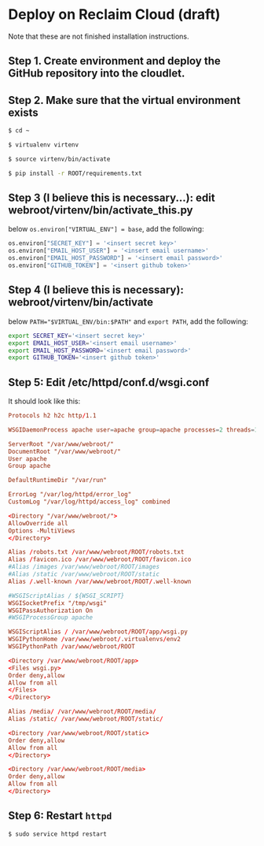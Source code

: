 # Deploy on Reclaim Cloud (draft)

Note that these are not finished installation instructions.

<!-- TODO #3: add finished instructions -->

## Step 1. Create environment and deploy the GitHub repository into the cloudlet.

## Step 2. Make sure that the virtual environment exists

```sh
$ cd ~
```

```sh
$ virtualenv virtenv
```

```sh
$ source virtenv/bin/activate
```

```sh
$ pip install -r ROOT/requirements.txt
```

## Step 3 (I believe this is necessary...): edit webroot/virtenv/bin/activate_this.py

below `os.environ["VIRTUAL_ENV"] = base`, add the following:

```py
os.environ["SECRET_KEY"] = '<insert secret key>'
os.environ["EMAIL_HOST_USER"] = '<insert email username>'
os.environ["EMAIL_HOST_PASSWORD"] = '<insert email password>'
os.environ["GITHUB_TOKEN"] = '<insert github token>'
```

## Step 4 (I believe this is necessary): webroot/virtenv/bin/activate

below `PATH="$VIRTUAL_ENV/bin:$PATH"` and `export PATH`, add the following:

```bash
export SECRET_KEY='<insert secret key>'
export EMAIL_HOST_USER='<insert email username>'
export EMAIL_HOST_PASSWORD='<insert email password>'
export GITHUB_TOKEN='<insert github token>'
```

## Step 5: Edit /etc/httpd/conf.d/wsgi.conf

It should look like this:

```conf
Protocols h2 h2c http/1.1

WSGIDaemonProcess apache user=apache group=apache processes=2 threads=10 python-path="/var/www/webroot/virtenv/lib/python/:/var/www/webroot/" home="/var/www/webroot/"

ServerRoot "/var/www/webroot/"
DocumentRoot "/var/www/webroot/"
User apache
Group apache

DefaultRuntimeDir "/var/run"

ErrorLog "/var/log/httpd/error_log"
CustomLog "/var/log/httpd/access_log" combined

<Directory "/var/www/webroot/">
AllowOverride all
Options -MultiViews
</Directory>

Alias /robots.txt /var/www/webroot/ROOT/robots.txt
Alias /favicon.ico /var/www/webroot/ROOT/favicon.ico
#Alias /images /var/www/webroot/ROOT/images
#Alias /static /var/www/webroot/ROOT/static
Alias /.well-known /var/www/webroot/ROOT/.well-known

#WSGIScriptAlias / ${WSGI_SCRIPT}
WSGISocketPrefix "/tmp/wsgi"
WSGIPassAuthorization On
#WSGIProcessGroup apache

WSGIScriptAlias / /var/www/webroot/ROOT/app/wsgi.py
WSGIPythonHome /var/www/webroot/.virtualenvs/env2
WSGIPythonPath /var/www/webroot/ROOT

<Directory /var/www/webroot/ROOT/app>
<Files wsgi.py>
Order deny,allow
Allow from all
</Files>
</Directory>

Alias /media/ /var/www/webroot/ROOT/media/
Alias /static/ /var/www/webroot/ROOT/static/

<Directory /var/www/webroot/ROOT/static>
Order deny,allow
Allow from all 
</Directory>

<Directory /var/www/webroot/ROOT/media>
Order deny,allow
Allow from all
</Directory>
```

## Step 6: Restart `httpd`

```sh
$ sudo service httpd restart
```